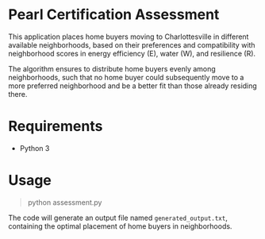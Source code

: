 # Pearl Certification Assessment

This application places home buyers moving to Charlottesville in different available neighborhoods, based on their preferences and compatibility with neighborhood scores in energy efficiency (E), water (W), and resilience (R).

The algorithm ensures to distribute home buyers evenly among neighborhoods, such that no home buyer could subsequently move to a more preferred neighborhood and be a better fit than those already residing there.

# Requirements

- Python 3

# Usage

> python assessment.py

The code will generate an output file named `generated_output.txt`, containing the optimal placement of home buyers in neighborhoods.
